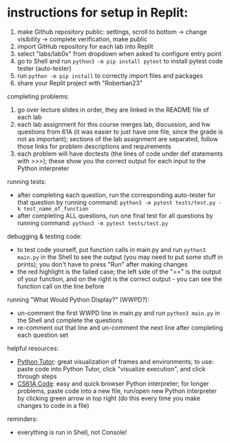 # instructions for setup in Replit:

1. make Github repository public: settings, scroll to bottom -> change visibility -> complete verification, make public
2. import GitHub repository for each lab into Replit
3. select "labs/lab0x" from dropdown when asked to configure entry point
4. go to Shell and run ```python3 -m pip install pytest``` to install pytest code tester (auto-tester)
5. run ```python -m pip install``` to correctly import files and packages
6. share your Replit project with "Robertian23"
  
completing problems:
  
1. go over lecture slides in order, they are linked in the README file of each lab
2. each lab assignment for this course merges lab, discussion, and hw questions from 61A (it was easier to just have one file, since the grade is not as important); sections of the lab assignment are separated, follow those links for problem descriptions and requirements
3. each problem will have doctests (the lines of code under def statements with >>>); these show you the correct output for each input to the Python interpreter
  
running tests:

- after completing each question, run the corresponding auto-tester for that question by running command: ```python3 -m pytest tests/test.py -k test_name_of_function``` 
- after completing ALL questions, run one final test for all questions by running command: ```python3 -m pytest tests/test.py```

debugging & testing code:
  
- to test code yourself, put function calls in main.py and run ```python3 main.py``` in the Shell to see the output (you may need to put some stuff in prints); you don't have to press "Run" after making changes
- the red highlight is the failed case; the left side of the "==" is the output of your function, and on the right is the correct output - you can see the function call on the line before
  
running "What Would Python Display?" (WWPD?):
  
- un-comment the first WWPD line in main.py and run ```python3 main.py``` in the Shell and complete the questions
- re-comment out that line and un-comment the next line after completing each question set

helpful resources: 
 
- [Python Tutor](https://pythontutor.com/composingprograms.html#mode=edit): great visualization of frames and environments; to use: paste code into Python Tutor, click "visualize execution", and click through steps
- [CS61A Code](https://code.cs61a.org/): easy and quick browser Python interpreter; for longer problems, paste code into a new file, run/open new Python interpreter by clicking green arrow in top right (do this every time you make changes to code in a file)

reminders:
  
- everything is run in Shell, not Console!
